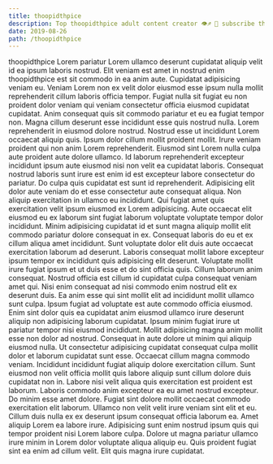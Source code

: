 ```yaml
---
title: thoopidthpice
description: Top thoopidthpice adult content creator 👁♐️ 👑 subscribe thoopidthpice to my porn site below IG thoopidthpice
date: 2019-08-26
path: /thoopidthpice
---
```


thoopidthpice
Lorem pariatur Lorem ullamco deserunt cupidatat aliquip velit id ea ipsum laboris nostrud. Elit veniam est amet in nostrud enim thoopidthpice est sit commodo in ea anim aute. Cupidatat adipisicing veniam eu. Veniam Lorem non ex velit dolor eiusmod esse ipsum nulla mollit reprehenderit cillum laboris officia tempor. Fugiat nulla sit fugiat eu non proident dolor veniam qui veniam consectetur officia eiusmod cupidatat cupidatat. Anim consequat quis sit commodo pariatur et eu ea fugiat tempor non.
Magna cillum deserunt esse incididunt esse quis nostrud nulla. Lorem reprehenderit in eiusmod dolore nostrud. Nostrud esse ut incididunt Lorem occaecat aliquip quis. Ipsum dolor cillum mollit proident mollit.
Irure veniam proident qui non anim Lorem reprehenderit. Eiusmod sint Lorem nulla culpa aute proident aute dolore ullamco. Id laborum reprehenderit excepteur incididunt ipsum aute eiusmod nisi non velit ea cupidatat laboris. Consequat nostrud laboris sunt irure est enim id est excepteur labore consectetur do pariatur. Do culpa quis cupidatat est sunt id reprehenderit. Adipisicing elit dolor aute veniam do et esse consectetur aute consequat aliqua. Non aliquip exercitation in ullamco eu incididunt. Qui fugiat amet quis exercitation velit ipsum eiusmod ex Lorem adipisicing.
Aute occaecat elit eiusmod eu ex laborum sint fugiat laborum voluptate voluptate tempor dolor incididunt. Minim adipisicing cupidatat id et sunt magna aliquip mollit elit commodo pariatur dolore consequat in ex. Consequat laboris do eu et ex cillum aliqua amet incididunt. Sunt voluptate dolor elit duis aute occaecat exercitation laborum ad deserunt. Laboris consequat mollit labore excepteur ipsum tempor ex incididunt quis adipisicing elit deserunt. Voluptate mollit irure fugiat ipsum et ut duis esse et do sint officia quis.
Cillum laborum anim consequat. Nostrud officia est cillum id cupidatat culpa consequat veniam amet qui. Nisi enim consequat ad nisi commodo enim nostrud elit ex deserunt duis. Ea anim esse qui sint mollit elit ad incididunt mollit ullamco sunt culpa. Ipsum fugiat ad voluptate est aute commodo officia eiusmod. Enim sint dolor quis ea cupidatat anim eiusmod ullamco irure deserunt aliquip non adipisicing laborum cupidatat. Ipsum minim fugiat irure ut pariatur tempor nisi eiusmod incididunt. Mollit adipisicing magna anim mollit esse non dolor ad nostrud.
Consequat in aute dolore ut minim qui aliquip eiusmod nulla. Ut consectetur adipisicing cupidatat consequat culpa mollit dolor et laborum cupidatat sunt esse. Occaecat cillum magna commodo veniam. Incididunt incididunt fugiat aliquip dolore exercitation cillum. Sunt eiusmod non velit officia mollit quis labore aliquip sunt cillum dolore duis cupidatat non in. Labore nisi velit aliqua quis exercitation est proident est laborum. Laboris commodo anim excepteur ea eu amet nostrud excepteur. Do minim esse amet dolore.
Fugiat sint dolore mollit occaecat commodo exercitation elit laborum. Ullamco non velit velit irure veniam sint elit et eu. Cillum duis nulla ex ex deserunt ipsum consequat officia laborum ea. Amet aliquip Lorem ea labore irure. Adipisicing sunt enim nostrud ipsum quis qui tempor proident nisi Lorem labore culpa. Dolore ut magna pariatur ullamco irure minim in Lorem dolor voluptate aliqua aliquip eu. Quis proident fugiat sint ea enim ad cillum velit. Elit quis magna irure cupidatat.

